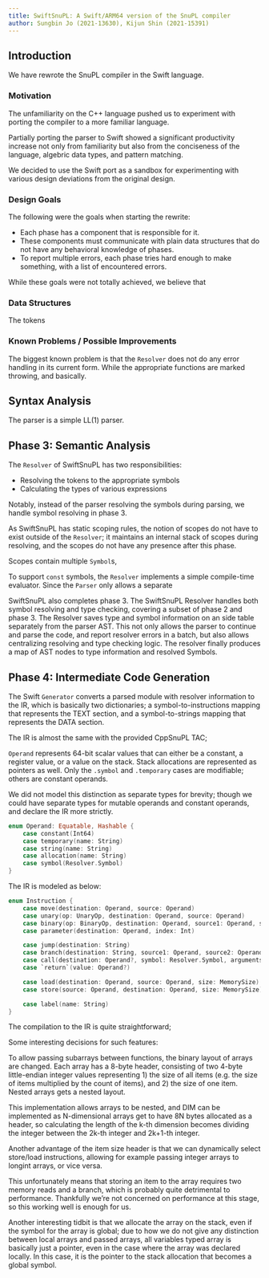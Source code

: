 ```yaml
---
title: SwiftSnuPL: A Swift/ARM64 version of the SnuPL compiler
author: Sungbin Jo (2021-13630), Kijun Shin (2021-15391)
---
```


## Introduction

We have rewrote the SnuPL compiler in the Swift language.

### Motivation

The unfamiliarity on the C++ language pushed us to experiment with
porting the compiler to a more familiar language.

Partially porting the parser to Swift showed a significant
productivity increase not only from familiarity but also from the
conciseness of the language, algebric data types, and pattern
matching.

We decided to use the Swift port as a sandbox for experimenting with
various design deviations from the original design.

### Design Goals

The following were the goals when starting the rewrite:

- Each phase has a component that is responsible for it.
- These components must communicate with plain data structures that do
  not have any behavioral knowledge of phases.
- To report multiple errors, each phase tries hard enough to make
  something, with a list of encountered errors.

While these goals were not totally achieved, we believe that

### Data Structures

The tokens

### Known Problems / Possible Improvements

The biggest known problem is that the `Resolver` does not do any error
handling in its current form. While the appropriate functions are
marked throwing, and basically.

## Syntax Analysis

The parser is a simple LL(1) parser.

## Phase 3: Semantic Analysis

The `Resolver` of SwiftSnuPL has two responsibilities:

- Resolving the tokens to the appropriate symbols
- Calculating the types of various expressions

Notably, instead of the parser resolving the symbols during parsing,
we handle symbol resolving in phase 3.

As SwiftSnuPL has static scoping rules, the notion of scopes do not
have to exist outside of the `Resolver`; it maintains an internal
stack of scopes during resolving, and the scopes do not have any
presence after this phase.

Scopes contain multiple `Symbol`s,

To support `const` symbols, the `Resolver` implements a simple
compile-time evaluator. Since the `Parser` only allows a separate

SwiftSnuPL also completes phase 3. The SwiftSnuPL Resolver handles
both symbol resolving and type checking, covering a subset of phase 2
and phase 3. The Resolver saves type and symbol information on an side
table separately from the parser AST. This not only allows the parser
to continue and parse the code, and report resolver errors in a batch,
but also allows centralizing resolving and type checking logic. The
resolver finally produces a map of AST nodes to type information and
resolved Symbols.


## Phase 4: Intermediate Code Generation

The Swift `Generator` converts a parsed module with resolver
information to the IR, which is basically two dictionaries; a
symbol-to-instructions mapping that represents the TEXT section, and a
symbol-to-strings mapping that represents the DATA section.

The IR is almost the same with the provided CppSnuPL TAC;

`Operand` represents 64-bit scalar values that can either be a
constant, a register value, or a value on the stack. Stack allocations
are represented as pointers as well. Only the `.symbol` and
`.temporary` cases are modifiable; others are constant operands.

We did not model this distinction as separate types for brevity;
though we could have separate types for mutable operands and constant
operands, and declare the IR more strictly.

```swift
enum Operand: Equatable, Hashable {
    case constant(Int64)
    case temporary(name: String)
    case string(name: String)
    case allocation(name: String)
    case symbol(Resolver.Symbol)
}
```

The IR is modeled as below:

```swift
enum Instruction {
    case move(destination: Operand, source: Operand)
    case unary(op: UnaryOp, destination: Operand, source: Operand)
    case binary(op: BinaryOp, destination: Operand, source1: Operand, source2: Operand)
    case parameter(destination: Operand, index: Int)

    case jump(destination: String)
    case branch(destination: String, source1: Operand, source2: Operand)  // branch if equal
    case call(destination: Operand?, symbol: Resolver.Symbol, arguments: [Operand])
    case `return`(value: Operand?)

    case load(destination: Operand, source: Operand, size: MemorySize)
    case store(source: Operand, destination: Operand, size: MemorySize)

    case label(name: String)
}
```

The compilation to the IR is quite straightforward;

Some interesting decisions for such features:

To allow passing subarrays between functions, the binary layout of
arrays are changed. Each array has a 8-byte header, consisting of two
4-byte little-endian integer values representing 1) the size of all
items (e.g. the size of items multiplied by the count of items), and
2) the size of one item. Nested arrays gets a nested layout.

This implementation allows arrays to be nested, and DIM can be
implemented as N-dimensional arrays get to have 8N bytes allocated as
a header, so calculating the length of the k-th dimension becomes
dividing the integer between the 2k-th integer and 2k+1-th integer.

Another advantage of the item size header is that we can dynamically
select store/load instructions, allowing for example passing integer
arrays to longint arrays, or vice versa.

This unfortunately means that storing an item to the array requires
two memory reads and a branch, which is probably quite detrimental to
performance. Thankfully we’re not concerned on performance at this
stage, so this working well is enough for us.

Another interesting tidbit is that we allocate the array on the stack,
even if the symbol for the array is global; due to how we do not give
any distinction between local arrays and passed arrays, all variables
typed array is basically just a pointer, even in the case where the
array was declared locally. In this case, it is the pointer to the
stack allocation that becomes a global symbol.
